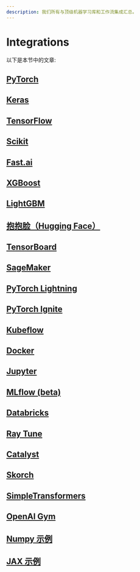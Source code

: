 ```yaml
---
description: 我们所有与顶级机器学习库和工作流集成汇总。
---
```


# Integrations

以下是本节中的文章:

## [PyTorch](https://docs.wandb.ai/integrations/pytorch)

## [Keras](https://docs.wandb.ai/integrations/keras)

## [Tensor](https://docs.wandb.ai/integrations/tensorflow)[Flow](https://docs.wandb.ai/integrations/tensorflow)

## [Scikit](https://docs.wandb.ai/integrations/scikit)

## [Fast.ai](https://docs.wandb.ai/integrations/fastai)

## [XGBoost](https://docs.wandb.ai/integrations/xgboost)

## [LightGBM](https://docs.wandb.ai/integrations/lightgbm)

## [抱抱脸（Hugging Face）](https://docs.wandb.ai/integrations/huggingface)

## [TensorBoard](https://docs.wandb.ai/integrations/tensorboard)

## [SageMaker](https://docs.wandb.ai/integrations/sagemaker)

## [PyTorch Lightning](https://docs.wandb.ai/integrations/lightning)

## [PyTorch Ignite](https://docs.wandb.ai/integrations/ignite)

## [Kubeflow](https://docs.wandb.ai/integrations/kubeflow)

## [Docker](https://docs.wandb.ai/integrations/docker)

## [Jupyter](https://docs.wandb.ai/integrations/jupyter)

## [MLflow \(beta\)](https://docs.wandb.ai/integrations/mlflow)

## [Databricks](https://docs.wandb.ai/integrations/databricks)

## [Ray Tune](https://docs.wandb.ai/integrations/ray-tune)

## [Catalyst](https://docs.wandb.ai/integrations/catalyst)

## [Skorch](https://docs.wandb.ai/integrations/skorch)

## [SimpleTransformers](https://docs.wandb.ai/integrations/simpletransformers)

## [OpenAI Gym](https://docs.wandb.ai/integrations/openai-gym)

## [Numpy 示例](https://docs.wandb.ai/integrations/numpy)

## [JAX 示例](https://docs.wandb.ai/integrations/jax)  

